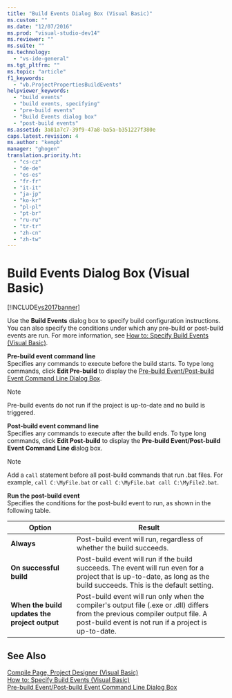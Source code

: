 ```yaml
---
title: "Build Events Dialog Box (Visual Basic)"
ms.custom: ""
ms.date: "12/07/2016"
ms.prod: "visual-studio-dev14"
ms.reviewer: ""
ms.suite: ""
ms.technology: 
  - "vs-ide-general"
ms.tgt_pltfrm: ""
ms.topic: "article"
f1_keywords: 
  - "vb.ProjectPropertiesBuildEvents"
helpviewer_keywords: 
  - "build events"
  - "build events, specifying"
  - "pre-build events"
  - "Build Events dialog box"
  - "post-build events"
ms.assetid: 3a81a7c7-39f9-47a8-ba5a-b351227f380e
caps.latest.revision: 4
ms.author: "kempb"
manager: "ghogen"
translation.priority.ht: 
  - "cs-cz"
  - "de-de"
  - "es-es"
  - "fr-fr"
  - "it-it"
  - "ja-jp"
  - "ko-kr"
  - "pl-pl"
  - "pt-br"
  - "ru-ru"
  - "tr-tr"
  - "zh-cn"
  - "zh-tw"
---
```

# Build Events Dialog Box (Visual Basic)
[!INCLUDE[vs2017banner](../../code-quality/includes/vs2017banner.md)]

Use the **Build Events** dialog box to specify build configuration instructions. You can also specify the conditions under which any pre-build or post-build events are run. For more information, see [How to: Specify Build Events (Visual Basic)](../../ide/how-to--specify-build-events--visual-basic-.md).  
  
 **Pre-build event command line**  
 Specifies any commands to execute before the build starts. To type long commands, click **Edit Pre-build** to display the [Pre-build Event/Post-build Event Command Line Dialog Box](../../ide/reference/pre-build-event-post-build-event-command-line-dialog-box.md).  
  
> [!NOTE]
>  Pre-build events do not run if the project is up-to-date and no build is triggered.  
  
 **Post-build event command line**  
 Specifies any commands to execute after the build ends. To type long commands, click **Edit Post-build** to display the **Pre-build Event/Post-build Event Command Line d**ialog box.  
  
> [!NOTE]
>  Add a `call` statement before all post-build commands that run .bat files. For example, `call C:\MyFile.bat` or `call C:\MyFile.bat call C:\MyFile2.bat`.  
  
 **Run the post-build event**  
 Specifies the conditions for the post-build event to run, as shown in the following table.  
  
|Option|Result|  
|------------|------------|  
|**Always**|Post-build event will run, regardless of whether the build succeeds.|  
|**On successful build**|Post-build event will run if the build succeeds. The event will run even for a project that is up-to-date, as long as the build succeeds. This is the default setting.|  
|**When the build updates the project output**|Post-build event will run only when the compiler's output file (.exe or .dll) differs from the previous compiler output file. A post-build event is not run if a project is up-to-date.|  
  
## See Also  
 [Compile Page, Project Designer (Visual Basic)](../../ide/reference/compile-page--project-designer--visual-basic-.md)   
 [How to: Specify Build Events (Visual Basic)](../../ide/how-to--specify-build-events--visual-basic-.md)   
 [Pre-build Event/Post-build Event Command Line Dialog Box](../../ide/reference/pre-build-event-post-build-event-command-line-dialog-box.md)